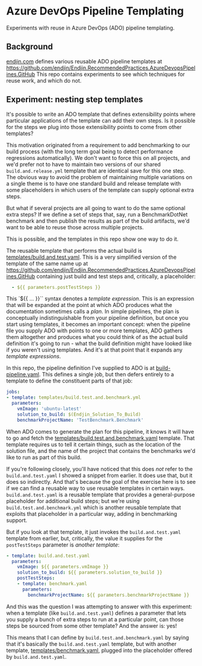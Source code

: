 # Azure DevOps Pipeline Templating

Experiments with reuse in Azure DevOps (ADO) pipeline templating.

## Background

[endjin.com](https://endjin.com) defines various reusable ADO pipeline templates at https://github.com/endjin/Endjin.RecommendedPractices.AzureDevopsPipelines.GitHub
This repo contains experiments to see which techniques for reuse work, and which do not.

## Experiment: nesting step templates

It's possible to write an ADO template that defines extensibility points where particular applications of the template can add their own steps.
Is it possible for the steps we plug into those extensibility points to come from other templates?

This motivation originated from a requirement to add benchmarking to our build process (with the long term goal being to detect
performance regressions automatically). We don't want to force this on all projects, and we'd prefer not to have to maintain two versions
of our shared `build.and.release.yml` template that are identical save for this one step. The obvious way to avoid the problem of
maintaining multiple variations on a single theme is to have one standard build and release template with some placeholders in
which users of the template can supply optional extra steps.

But what if several projects are all going to want to do the same optional extra steps? If we define a set of steps that, say, run a
BenchmarkDotNet benchmark and then publish the results as part of the build artifacts, we'd want to be able to reuse those across
multiple projects.

This is possible, and the templates in this repo show one way to do it.

The reusable template that performs the actual build is [templates/build.and.test.yaml](../blob/master/templates/build.and.test.yaml). This is a very simplified
version of the template of the same name up at https://github.com/endjin/Endjin.RecommendedPractices.AzureDevopsPipelines.GitHub containing
just build and test steps and, critically, a placeholder:

``` yaml
  - ${{ parameters.postTestSteps }}
```

This `${{ ... }}`` syntax denotes a _template expression_. This is an expression that will be expanded at the point at which ADO produces
what the documentation sometimes calls a _plan_. In simple pipelines, the plan is conceptually indistinguishable from your pipeline
definition, but once you start using templates, it becomes an important concept: when the pipeline file you supply ADO with points to
one or more templates, ADO gathers them altogether and produces what you could think of as the actual build definition it's going to
run - what the build definition might have looked like if you weren't using templates. And it's at that point that it expands any
_template expressions_.

In this repo, the pipeline definition I've supplied to ADO is at [build-pipeline.yaml](../blob/master/build-pipeline.yaml). This defines
a single job, but then defers entirely to a template to define the constituent parts of that job:

``` yaml
jobs:
- template: templates/build.test.and.benchmark.yml
  parameters:
    vmImage: 'ubuntu-latest'
    solution_to_build: $(Endjin_Solution_To_Build)
    benchmarkProjectName: 'TestBenchmark.Benchmark'
```

When ADO comes to generate the plan for this pipeline, it knows it will have to go and fetch the
[templates/build.test.and.benchmark.yaml](../blob/master/templates/build.test.and.benchmark.yaml) template. That template requires us to tell it
certain things, such as the location of the solution file, and the name of the project that contains the benchmarks we'd like
to run as part of this build.

If you're following closely, you'll have noticed that this does _not_ refer to the `build.and.test.yaml` I showed a snippet from
earlier. It does use that, but it does so indirectly. And that's because the goal of the exercise here is to see if we can find
a reusable way to use reusable templates in certain ways. `build.and.test.yaml` is a reusable template that provides a general-purpose
placeholder for additional build steps; but we're using `build.test.and.benchmark.yml` which is another reusable template that exploits
that placeholder in a particular way, adding in benchmarking support.

But if you look at that template, it just invokes the `build.and.test.yaml` template from earlier, but, critically, the value it supplies
for the `postTestSteps` parameter is *another template*:

``` yaml
- template: build.and.test.yaml
  parameters:
    vmImage: ${{ parameters.vmImage }}
    solution_to_build: ${{ parameters.solution_to_build }}
    postTestSteps:
    - template: benchmark.yaml
      parameters:
        benchmarkProjectName: ${{ parameters.benchmarkProjectName }}
```

And this was the question I was attempting to answer with this experiment: when a template (like `build.and.test.yaml`) defines a
parameter that lets you supply a bunch of extra steps to run at a particular point, can those steps be sourced from some other
template? And the answer is: yes!

This means that I can define by `build.test.and.benchmark.yaml` by saying that it's basically the `build.and.test.yaml` template,
but with another template, [templates/benchmark.yaml](../blob/master/templates/benchmark.yaml), plugged into the placeholder
offered by `build.and.test.yaml`.
